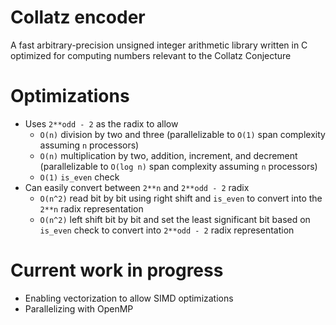 # Collatz encoder
A fast arbitrary-precision unsigned integer arithmetic library written in C optimized for computing numbers relevant to the Collatz Conjecture

# Optimizations
- Uses `2**odd - 2` as the radix to allow 
    - `O(n)` division by two and three (parallelizable to `O(1)` span complexity assuming `n` processors)
    - `O(n)` multiplication by two, addition, increment, and decrement (parallelizable to `O(log n)` span complexity assuming `n` processors)
    - `O(1)` `is_even` check
- Can easily convert between `2**n` and `2**odd - 2` radix
    - `O(n^2)` read bit by bit using right shift and `is_even` to convert into the `2**n` radix representation
    - `O(n^2)` left shift bit by bit and set the least significant bit based on `is_even` check to convert into `2**odd - 2` radix representation

# Current work in progress
- Enabling vectorization to allow SIMD optimizations
- Parallelizing with OpenMP
